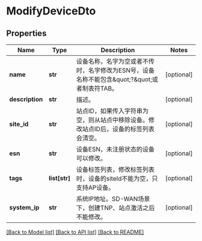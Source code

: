 # ModifyDeviceDto

## Properties
Name | Type | Description | Notes
------------ | ------------- | ------------- | -------------
**name** | **str** | 设备名称，名字为空或者不传时，名字修改为ESN号，设备名称不能包含\&quot;?\&quot;或者制表符TAB。 | [optional] 
**description** | **str** | 描述。 | [optional] 
**site_id** | **str** | 站点ID，如果传入字符串为空，则从站点中移除设备。修改站点ID后，设备的标签列表会清空。 | [optional] 
**esn** | **str** | 设备ESN，未注册状态的设备可以修改。 | [optional] 
**tags** | **list[str]** | 设备标签列表，修改标签列表时，设备的siteId不能为空，只支持AP设备。 | [optional] 
**system_ip** | **str** | 系统IP地址。SD-WAN场景下，创建TNP、站点激活之后不能修改。 | [optional] 

[[Back to Model list]](../README.md#documentation-for-models) [[Back to API list]](../README.md#documentation-for-api-endpoints) [[Back to README]](../README.md)


